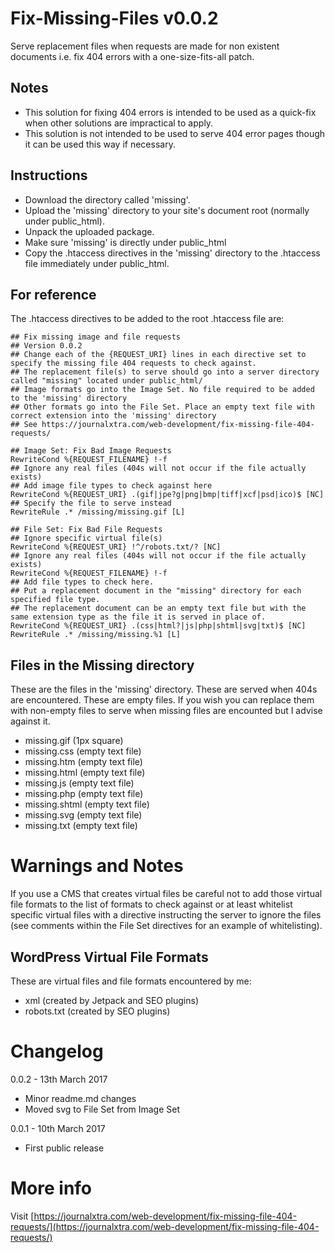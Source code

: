 # Fix-Missing-Files v0.0.2
Serve replacement files when requests are made for non existent documents i.e. fix 404 errors with a one-size-fits-all patch.

## Notes

- This solution for fixing 404 errors is intended to be used as a quick-fix when other solutions are impractical to apply.
- This solution is not intended to be used to serve 404 error pages though it can be used this way if necessary.

## Instructions

- Download the directory called 'missing'.
- Upload the 'missing' directory to your site's document root (normally under public_html).
- Unpack the uploaded package.
- Make sure 'missing' is directly under public_html
- Copy the .htaccess directives in the 'missing' directory to the .htaccess file immediately under public_html.

## For reference

The .htaccess directives to be added to the root .htaccess file are:

```
## Fix missing image and file requests
## Version 0.0.2
## Change each of the {REQUEST_URI} lines in each directive set to specify the missing file 404 requests to check against.
## The replacement file(s) to serve should go into a server directory called "missing" located under public_html/
## Image formats go into the Image Set. No file required to be added to the 'missing' directory
## Other formats go into the File Set. Place an empty text file with correct extension into the 'missing' directory
## See https://journalxtra.com/web-development/fix-missing-file-404-requests/
 
## Image Set: Fix Bad Image Requests
RewriteCond %{REQUEST_FILENAME} !-f
## Ignore any real files (404s will not occur if the file actually exists)
## Add image file types to check against here
RewriteCond %{REQUEST_URI} .(gif|jpe?g|png|bmp|tiff|xcf|psd|ico)$ [NC]
## Specify the file to serve instead
RewriteRule .* /missing/missing.gif [L]
 
## File Set: Fix Bad File Requests
## Ignore specific virtual file(s)
RewriteCond %{REQUEST_URI} !^/robots.txt/? [NC]
## Ignore any real files (404s will not occur if the file actually exists)
RewriteCond %{REQUEST_FILENAME} !-f
## Add file types to check here.
## Put a replacement document in the "missing" directory for each specified file type.
## The replacement document can be an empty text file but with the same extension type as the file it is served in place of.
RewriteCond %{REQUEST_URI} .(css|html?|js|php|shtml|svg|txt)$ [NC]
RewriteRule .* /missing/missing.%1 [L]
```

## Files in the Missing directory

These are the files in the 'missing' directory. These are served when 404s are encountered. These are empty files. If you wish you can replace them with non-empty files to serve when missing files are encounted but I advise against it.

- missing.gif (1px square)
- missing.css (empty text file)
- missing.htm (empty text file)
- missing.html (empty text file)
- missing.js (empty text file)
- missing.php (empty text file)
- missing.shtml (empty text file)
- missing.svg (empty text file)
- missing.txt (empty text file)

# Warnings and Notes

If you use a CMS that creates virtual files be careful not to add those virtual file formats to the list of formats to check against or at least whitelist specific virtual files with a directive instructing the server to ignore the files (see comments within the File Set directives for an example of whitelisting).

## WordPress Virtual File Formats

These are virtual files and file formats encountered by me:

- xml (created by Jetpack and SEO plugins)
- robots.txt (created by SEO plugins)

# Changelog


0.0.2 - 13th March 2017

- Minor readme.md changes
- Moved svg to File Set from Image Set

0.0.1 - 10th March 2017

- First public release

# More info

Visit [https://journalxtra.com/web-development/fix-missing-file-404-requests/](https://journalxtra.com/web-development/fix-missing-file-404-requests/)
